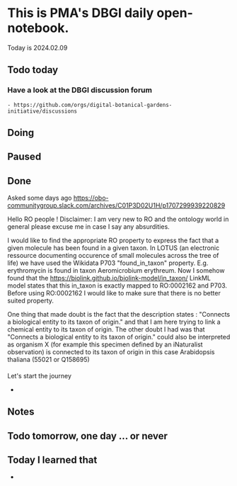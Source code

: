 

# This is PMA's DBGI daily open-notebook.

Today is 2024.02.09

## Todo today

### Have a look at the DBGI discussion forum
    - https://github.com/orgs/digital-botanical-gardens-initiative/discussions
###
###

## Doing

## Paused

## Done

Asked some days ago https://obo-communitygroup.slack.com/archives/C01P3D02U1H/p1707299939220829

Hello RO people ! Disclaimer: I am very new to RO and the ontology world in general please excuse me in case I say any absurdities.

I would like to find the appropriate RO property to express the fact that a given molecule has been found in a given taxon. In LOTUS (an electronic ressource documenting occurence of small molecules across the tree of life) we have used the Wikidata P703 "found_in_taxon" property. E.g. erythromycin is found in taxon Aeromicrobium erythreum. Now I somehow found that the https://biolink.github.io/biolink-model/in_taxon/ LinkML model states that this in_taxon is exactly mapped to RO:0002162 and P703.  Before using RO:0002162 I would like to make sure that there is no better suited property.

One thing that made doubt is the fact that the description states : "Connects a biological entity to its taxon of origin." and that I am here trying to link a chemical entity to its taxon of origin. 
The other doubt I had was that "Connects a biological entity to its taxon of origin." could also be interpreted as organism X (for example this specimen defined by an iNaturalist observation) is connected to its taxon of origin in this case Arabidopsis thaliana (55021 or Q158695)



#### 
Let's start the journey

- 



## Notes

## Todo tomorrow, one day ... or never

###
###
###


## Today I learned that

-